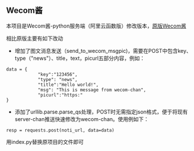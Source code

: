## Wecom酱
本项目是Wecom酱-python服务端（阿里云函数版）修改版本，[原版Wecom酱][1]

相比原版主要有如下改动
- 增加了图文消息发送（send_to_wecom_msgpic)，需要在POST中包含key、type（"news"）、title，text，picurl五部分内容，例如：
```
data = {
            "key":"123456",
            "type": "news",
            "title":"Hello world!",
            "msg": "This is message from wecom-chan", 
            "picurl":"https:"
}
```
- 添加了urllib.parse.parse_qs处理，POST时无需指定json格式，便于将现有server-chan推送快速修改为wecom-chan。使用例如下：
```
resp = requests.post(noti_url, data=data)
```
用index.py替换原项目的文件即可

[1]: https://github.com/easychen/wecomchan